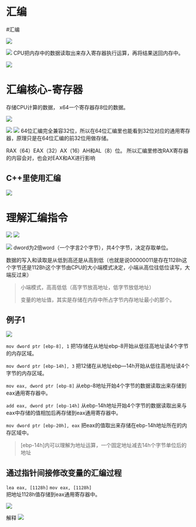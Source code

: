 # 汇编
#汇编

![](%E6%B1%87%E7%BC%96/D8468F85-7714-44F4-9B18-C83560F52161.png)

![](%E6%B1%87%E7%BC%96/48C0C2B5-964A-4908-B739-0392ABCD1876.png)
CPU把内存中的数据读取出来存入寄存器执行运算，再将结果送回内存中。

![](%E6%B1%87%E7%BC%96/A4D24046-E906-4A94-B373-125BC1CBC582.png)

# 汇编核心-寄存器
存储CPU计算的数据， x64一个寄存器存8位的数据。

![](%E6%B1%87%E7%BC%96/5984A6E9-67C3-46CD-8396-5CFC3EB51B3C.png)

![](%E6%B1%87%E7%BC%96/EA7A9CD4-56D7-43DA-A9DF-B8A9967C18C6.png)
![](%E6%B1%87%E7%BC%96/4F4FD195-5293-4435-81BF-EAA18E35D6B1.png)
64位汇编完全兼容32位，所以在64位汇编里也能看到32位对应的通用寄存器，原理只是在64位汇编的前32位用做存储。

RAX（64）EAX（32）AX（16）AH和AL（8）位。
所以汇编里修改RAX寄存器的内容会对，也会对EAX和AX进行影响

## C++里使用汇编
![](%E6%B1%87%E7%BC%96/5826D65B-3D91-42DA-AEC8-B83F46BF4177.png)

# 理解汇编指令

![](%E6%B1%87%E7%BC%96/3462FA2A-1AB4-4949-B17E-B40CE13E0221.png)
![](%E6%B1%87%E7%BC%96/B403BF98-3469-49A9-9F3C-7DA2EB5C7735.png)

![](%E6%B1%87%E7%BC%96/071F4797-CBC8-49DD-A58C-924261397AF6.png)
dword为2倍word（一个字言2个字节），共4个字节，决定存取单位。

数据的写入和读取是从低到高还是从高到低（也就是说00000011是存在1128h这个字节还是112Bh这个字节由CPU的大小端模式决定，小端从高位往低位读写，大端反过来）

> 小端模式，高高低低（高字节放高地址，低字节放低地址）  
>   
> 变量的地址值，其实是存储在内存中所占字节内存地址最小的那个。  


## 例子1
![](%E6%B1%87%E7%BC%96/A8B46A4D-FE64-434E-A500-E70526B5E719.png)

`mov dword ptr [ebp-8], 1`
把1存储在从地址ebp-8开始从低往高地址读4个字节的内存区域。

`mov dword ptr [ebp-14h], 3`
把12储在从地址ebp—14h开始从低往高地址读4个字节的内存区域。

`mov eax, dword ptr [ebp-8]`
从ebp-8地址开始4个字节的数据读取出来存储到eax通用寄存器中。

`add eax, dword ptr [ebp-14h]`
从ebp-14h地址开始4个字节的数据读取出来与eax中存储的值相加后再存储到eax通用寄存器中。

`mov dword ptr [ebp-20h], eax`
把eax的值取出来存储在ebp-14h地址所在的内存区域中。

> [ebp-14h]内可以理解为地址运算，一个固定地址减去14h个字节单位后的地址  

## 通过指针间接修改变量的汇编过程
`lea eax, [1128h]`  `mov eax, [1128h]`  
把地址1128h值存储到eax通用寄存器中。

![](%E6%B1%87%E7%BC%96/74D9EE44-E8CD-4029-BAE7-00F8BCF521A9.png)

解释
![](%E6%B1%87%E7%BC%96/CC80041F-7DB2-4672-9E60-6C267F59D4A7.png)








